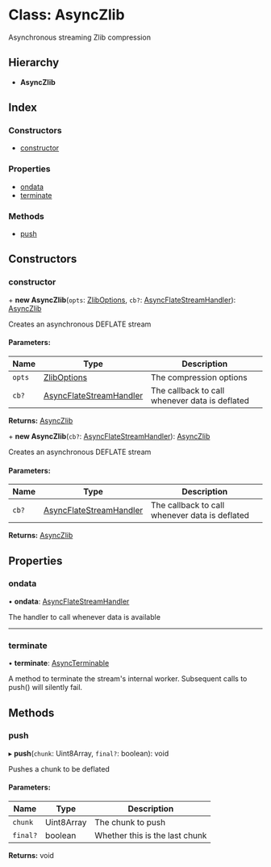# Class: AsyncZlib

Asynchronous streaming Zlib compression

## Hierarchy

* **AsyncZlib**

## Index

### Constructors

* [constructor](asynczlib.md#constructor)

### Properties

* [ondata](asynczlib.md#ondata)
* [terminate](asynczlib.md#terminate)

### Methods

* [push](asynczlib.md#push)

## Constructors

### constructor

\+ **new AsyncZlib**(`opts`: [ZlibOptions](../interfaces/zliboptions.md), `cb?`: [AsyncFlateStreamHandler](../README.md#asyncflatestreamhandler)): [AsyncZlib](asynczlib.md)

Creates an asynchronous DEFLATE stream

#### Parameters:

Name | Type | Description |
------ | ------ | ------ |
`opts` | [ZlibOptions](../interfaces/zliboptions.md) | The compression options |
`cb?` | [AsyncFlateStreamHandler](../README.md#asyncflatestreamhandler) | The callback to call whenever data is deflated  |

**Returns:** [AsyncZlib](asynczlib.md)

\+ **new AsyncZlib**(`cb?`: [AsyncFlateStreamHandler](../README.md#asyncflatestreamhandler)): [AsyncZlib](asynczlib.md)

Creates an asynchronous DEFLATE stream

#### Parameters:

Name | Type | Description |
------ | ------ | ------ |
`cb?` | [AsyncFlateStreamHandler](../README.md#asyncflatestreamhandler) | The callback to call whenever data is deflated  |

**Returns:** [AsyncZlib](asynczlib.md)

## Properties

### ondata

•  **ondata**: [AsyncFlateStreamHandler](../README.md#asyncflatestreamhandler)

The handler to call whenever data is available

___

### terminate

•  **terminate**: [AsyncTerminable](../interfaces/asyncterminable.md)

A method to terminate the stream's internal worker. Subsequent calls to
push() will silently fail.

## Methods

### push

▸ **push**(`chunk`: Uint8Array, `final?`: boolean): void

Pushes a chunk to be deflated

#### Parameters:

Name | Type | Description |
------ | ------ | ------ |
`chunk` | Uint8Array | The chunk to push |
`final?` | boolean | Whether this is the last chunk  |

**Returns:** void
